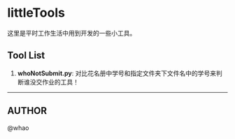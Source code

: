 # littleTools

这里是平时工作生活中用到开发的一些小工具。

## Tool List

1. **whoNotSubmit.py**: 对比花名册中学号和指定文件夹下文件名中的学号来判断谁没交作业的工具！

---

## AUTHOR
@whao
